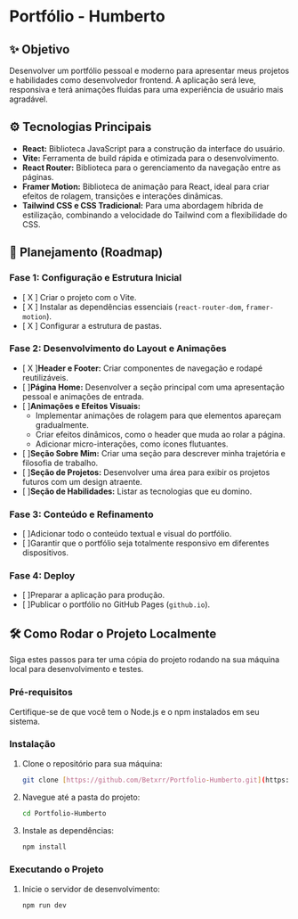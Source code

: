# Portfólio - Humberto

## ✨ Objetivo

Desenvolver um portfólio pessoal e moderno para apresentar meus projetos e habilidades como desenvolvedor frontend. A aplicação será leve, responsiva e terá animações fluidas para uma experiência de usuário mais agradável.

## ⚙️ Tecnologias Principais

-   **React:** Biblioteca JavaScript para a construção da interface do usuário.
-   **Vite:** Ferramenta de build rápida e otimizada para o desenvolvimento.
-   **React Router:** Biblioteca para o gerenciamento da navegação entre as páginas.
-   **Framer Motion:** Biblioteca de animação para React, ideal para criar efeitos de rolagem, transições e interações dinâmicas.
-   **Tailwind CSS e CSS Tradicional:** Para uma abordagem híbrida de estilização, combinando a velocidade do Tailwind com a flexibilidade do CSS.

## 🚀 Planejamento (Roadmap)

### Fase 1: Configuração e Estrutura Inicial
-   [ X ] Criar o projeto com o Vite.
-   [ X ] Instalar as dependências essenciais (`react-router-dom`, `framer-motion`).
-   [ X ] Configurar a estrutura de pastas.

### Fase 2: Desenvolvimento do Layout e Animações
-   [ X ]**Header e Footer:** Criar componentes de navegação e rodapé reutilizáveis.
-   [  ]**Página Home:** Desenvolver a seção principal com uma apresentação pessoal e animações de entrada.
-   [  ]**Animações e Efeitos Visuais:**
    -   Implementar animações de rolagem para que elementos apareçam gradualmente.
    -   Criar efeitos dinâmicos, como o header que muda ao rolar a página.
    -   Adicionar micro-interações, como ícones flutuantes.
-   [  ]**Seção Sobre Mim:** Criar uma seção para descrever minha trajetória e filosofia de trabalho.
-   [  ]**Seção de Projetos:** Desenvolver uma área para exibir os projetos futuros com um design atraente.
-   [  ]**Seção de Habilidades:** Listar as tecnologias que eu domino.

### Fase 3: Conteúdo e Refinamento
-   [  ]Adicionar todo o conteúdo textual e visual do portfólio.
-   [  ]Garantir que o portfólio seja totalmente responsivo em diferentes dispositivos.

### Fase 4: Deploy
-   [  ]Preparar a aplicação para produção.
-   [  ]Publicar o portfólio no GitHub Pages (`github.io`).


## 🛠️ Como Rodar o Projeto Localmente

Siga estes passos para ter uma cópia do projeto rodando na sua máquina local para desenvolvimento e testes.

### Pré-requisitos

Certifique-se de que você tem o Node.js e o npm instalados em seu sistema.

### Instalação

1.  Clone o repositório para sua máquina:
    ```bash
    git clone [https://github.com/Betxrr/Portfolio-Humberto.git](https://github.com/Betxrr/Portfolio-Humberto.git)
    ```
2.  Navegue até a pasta do projeto:
    ```bash
    cd Portfolio-Humberto
    ```
3.  Instale as dependências:
    ```bash
    npm install
    ```

### Executando o Projeto

1.  Inicie o servidor de desenvolvimento:
    ```bash
    npm run dev
    ```
